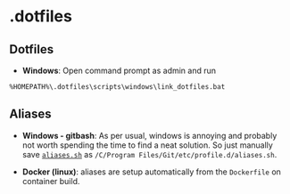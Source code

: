 # .dotfiles

## Dotfiles

* **Windows**: Open command prompt as admin and run

```
%HOMEPATH%\.dotfiles\scripts\windows\link_dotfiles.bat
```

## Aliases

* **Windows - gitbash**: As per usual, windows is annoying and probably not worth spending the time to find a neat solution. So just manually save [`aliases.sh`](https://raw.githubusercontent.com/brendevan/.dotfiles/main/scripts/aliases.sh) as `/C/Program Files/Git/etc/profile.d/aliases.sh`.

* **Docker (linux)**: aliases are setup automatically from the `Dockerfile` on container build.